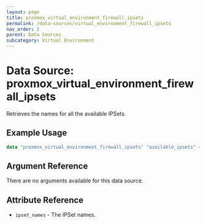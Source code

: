 ```yaml
---
layout: page
title: proxmox_virtual_environment_firewall_ipsets
permalink: /data-sources/virtual_environment_firewall_ipsets
nav_order: 2
parent: Data Sources
subcategory: Virtual Environment
---
```


# Data Source: proxmox_virtual_environment_firewall_ipsets

Retrieves the names for all the available IPSets.

## Example Usage

```terraform
data "proxmox_virtual_environment_firewall_ipsets" "available_ipsets" {}
```

## Argument Reference

There are no arguments available for this data source.

## Attribute Reference

- `ipset_names` - The IPSet names.
